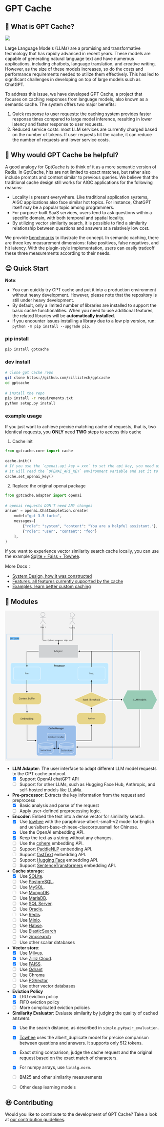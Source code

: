 # GPT Cache

## 🤠 What is GPT Cache?

[![](https://dcbadge.vercel.app/api/server/Q8C6WEjSWV?compact=true&style=flat)](https://discord.gg/Q8C6WEjSWV)

Large Language Models (LLMs) are a promising and transformative technology that has rapidly advanced in recent years. These models are capable of generating natural language text and have numerous applications, including chatbots, language translation, and creative writing. However, as the size of these models increases, so do the costs and performance requirements needed to utilize them effectively. This has led to significant challenges in developing on top of large models such as ChatGPT.

To address this issue, we have developed GPT Cache, a project that focuses on caching responses from language models, also known as a semantic cache. The system offers two major benefits:

1. Quick response to user requests: the caching system provides faster response times compared to large model inference, resulting in lower latency and faster response to user requests.
2. Reduced service costs: most LLM services are currently charged based on the number of tokens. If user requests hit the cache, it can reduce the number of requests and lower service costs.

## 🤔 Why would GPT Cache be helpful?

A good analogy for GptCache is to think of it as a more semantic version of Redis. In GptCache, hits are not limited to exact matches, but rather also include prompts and context similar to previous queries. We believe that the traditional cache design still works for AIGC applications for the following reasons:

- Locality is present everywhere. Like traditional application systems, AIGC applications also face similar hot topics. For instance, ChatGPT itself may be a popular topic among programmers.
- For purpose-built SaaS services, users tend to ask questions within a specific domain, with both temporal and spatial locality.
- By utilizing vector similarity search, it is possible to find a similarity relationship between questions and answers at a relatively low cost.

We provide [benchmarks](https://github.com/zilliztech/gpt-cache/blob/main/examples/benchmark/benchmark_sqlite_faiss_towhee.py) to illustrate the concept. In semantic caching, there are three key measurement dimensions: false positives, false negatives, and hit latency. With the plugin-style implementation, users can easily tradeoff these three measurements according to their needs.

## 😊 Quick Start

**Note**:
- You can quickly try GPT cache and put it into a production environment without heavy development. However, please note that the repository is still under heavy development.
- By default, only a limited number of libraries are installed to support the basic cache functionalities. When you need to use additional features, the related libraries will be **automatically installed**.
- If you encounter issues installing a library due to a low pip version, run: `python -m pip install --upgrade pip`.

### pip install

```bash
pip install gptcache
```

### dev install

```bash
# clone gpt cache repo
git clone https://github.com/zilliztech/gptcache
cd gptcache

# install the repo
pip install -r requirements.txt
python setup.py install
```

### example usage

If you just want to achieve precise matching cache of requests, that is, two identical requests, you **ONLY** need **TWO** steps to access this cache

1. Cache init

```python
from gptcache.core import cache

cache.init()
# If you use the `openai.api_key = xxx` to set the api key, you need use `cache.set_openai_key()` to replace it.
# it will read the `OPENAI_API_KEY` environment variable and set it to ensure the security of the key.
cache.set_openai_key()
```
2. Replace the original openai package

```python
from gptcache.adapter import openai

# openai requests DON'T need ANY changes
answer = openai.ChatCompletion.create(
    model="gpt-3.5-turbo",
    messages=[
        {"role": "system", "content": "You are a helpful assistant."},
        {"role": "user", "content": "foo"}
    ],
)
```

If you want to experience vector similarity search cache locally, you can use the example [Sqlite + Faiss + Towhee](example/sqlite_faiss_towhee/sqlite_faiss_towhee.py).

More Docs：
- [System Design, how it was constructed](docs/system.md)
- [Features, all features currently supported by the cache](docs/feature.md)
- [Examples, learn better custom caching](examples/example.md)


## 🤗 Modules

![GPTCache Struct](docs/GPTCacheStructure.png)

- **LLM Adapter**: The user interface to adapt different LLM model requests to the GPT cache protocol. 
    - [x]  Support OpenAI chatGPT API
    - [ ]  Support for other LLMs, such as Hugging Face Hub, Anthropic, and self-hosted models like LLaMa.
- **Pre-processor**: Extracts the key information from the request and preprocess
    - [x]  Basic analysis and parse of the request
    - [ ]  Apply user-defined preprocessing logic.
- **Encoder**: Embed the text into a dense vector for similarity search.
    - [x]  Use [towhee](https://towhee.io/) with the paraphrase-albert-small-v2 model for English and uer/albert-base-chinese-cluecorpussmall for Chinese.
    - [x]  Use the OpenAI embedding API.
    - [x]  Keep the text as a string without any changes.
    - [ ]  Use the [cohere](https://docs.cohere.ai/reference/embed) embedding API.
    - [ ]  Support [PaddleNLP](https://github.com/PaddlePaddle/PaddleNLP) embedding API.
    - [ ]  Support [fastText](https://fasttext.cc) embedding API.
    - [ ]  Support [Hugging Face](https://huggingface.co/) embedding API.
    - [ ]  Support [SentenceTransformers](https://www.sbert.net) embedding API.
- **Cache storage**:
    - [x]  Use [SQLite](https://sqlite.org/docs.html).
    - [ ]  Use [PostgreSQL](https://www.postgresql.org/).
    - [ ]  Use [MySQL](https://www.mysql.com/).
    - [ ]  Use [MongoDB](https://www.mongodb.com/).
    - [ ]  Use [MariaDB](https://mariadb.org/).
    - [ ]  Use [SQL Server](https://www.microsoft.com/en-us/sql-server/).
    - [ ]  Use [Oracle](https://www.oracle.com/).
    - [ ]  Use [Redis](https://redis.io/).
    - [ ]  Use [Minio](https://min.io/).
    - [ ]  Use [Habse](https://hbase.apache.org//).
    - [ ]  Use [ElasticSearch](https://www.elastic.co/)
    - [ ]  Use [zincsearch](https://zinc.dev/) 
    - [ ]  Use other scalar databases
- **Vector store**:
    - [x]  Use [Milvus](https://milvus.io/).
    - [x]  Use [Zilliz Cloud](https://cloud.zilliz.com/).
    - [x]  Use [FAISS](https://faiss.ai/).
    - [ ]  Use [Qdrant](https://qdrant.tech/)
    - [ ]  Use [Chroma](https://www.trychroma.com/)
    - [ ]  Use [PGVector](https://github.com/pgvector/pgvector)
    - [ ]  Use other vector databases
- **Eviction Policy**
    - [x]  LRU eviction policy
    - [x]  FIFO eviction policy
    - [ ]  More complicated eviction policies
- **Similarity Evaluator**: Evaluate similarity by judging the quality of cached answers.
    - [x] Use the search distance, as described in `simple.py#pair_evaluation`.
    - [x] [Towhee](https://towhee.io/) uses the albert_duplicate model for precise comparison between questions and answers. It supports only 512 tokens.
    - [x] Exact string comparison, judge the cache request and the original request based on the exact match of characters.
    - [x] For numpy arrays, use `linalg.norm`.
    - [ ] BM25 and other similarity measurements
    - [ ] Other deap learning models


## 😆 Contributing

Would you like to contribute to the development of GPT Cache? Take a look at [our contribution guidelines](docs/contributing.md).

